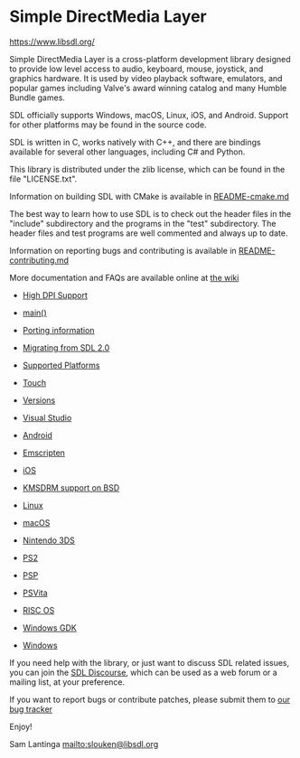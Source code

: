 # Simple DirectMedia Layer

https://www.libsdl.org/

Simple DirectMedia Layer is a cross-platform development library designed
to provide low level access to audio, keyboard, mouse, joystick, and graphics
hardware. It is used by video playback software, emulators, and popular games
including Valve's award winning catalog and many Humble Bundle games.

SDL officially supports Windows, macOS, Linux, iOS, and Android.
Support for other platforms may be found in the source code.

SDL is written in C, works natively with C++, and there are bindings 
available for several other languages, including C# and Python.

This library is distributed under the zlib license, which can be found
in the file "LICENSE.txt".

Information on building SDL with CMake is available in [README-cmake.md](README-cmake.md)

The best way to learn how to use SDL is to check out the header files in
the "include" subdirectory and the programs in the "test" subdirectory.
The header files and test programs are well commented and always up to date.

Information on reporting bugs and contributing is available in [README-contributing.md](README-contributing.md)

More documentation and FAQs are available online at [the wiki](http://wiki.libsdl.org/)

- [High DPI Support](README-highdpi.md)
- [main()](README-main-functions.md)
- [Porting information](README-porting.md)
- [Migrating from SDL 2.0](README-migration.md)
- [Supported Platforms](README-platforms.md)
- [Touch](README-touch.md)
- [Versions](README-versions.md)
- [Visual Studio](README-visualc.md)

- [Android](README-android.md)
- [Emscripten](README-emscripten.md)
- [iOS](README-ios.md)
- [KMSDRM support on BSD](README-kmsbsd.md)
- [Linux](README-linux.md)
- [macOS](README-macos.md)
- [Nintendo 3DS](README-n3ds.md)
- [PS2](README-ps2.md)
- [PSP](README-psp.md)
- [PSVita](README-vita.md)
- [RISC OS](README-riscos.md)
- [Windows GDK](README-gdk.md)
- [Windows](README-windows.md)

If you need help with the library, or just want to discuss SDL related
issues, you can join the [SDL Discourse](https://discourse.libsdl.org/),
which can be used as a web forum or a mailing list, at your preference.

If you want to report bugs or contribute patches, please submit them to
[our bug tracker](https://github.com/libsdl-org/SDL/issues)

Enjoy!


Sam Lantinga <mailto:slouken@libsdl.org>
